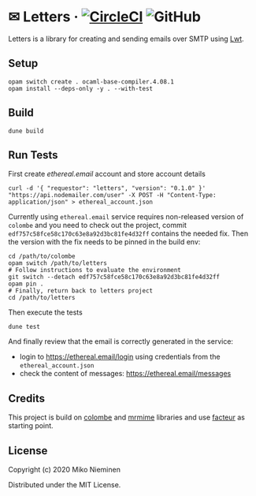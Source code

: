 # &#9993; Letters &middot; [![CircleCI](https://circleci.com/gh/oxidizing/letters.svg?style=shield)](https://circleci.com/gh/oxidizing/letters) ![GitHub](https://img.shields.io/github/license/oxidizing/letters)

Letters is a library for creating and sending emails over SMTP using [Lwt](https://github.com/ocsigen/lwt).

## Setup

``` shell
opam switch create . ocaml-base-compiler.4.08.1
opam install --deps-only -y . --with-test
```

## Build

``` shell
dune build
```

## Run Tests

First create *ethereal.email* account and store account details
``` shell
curl -d '{ "requestor": "letters", "version": "0.1.0" }' "https://api.nodemailer.com/user" -X POST -H "Content-Type: application/json" > ethereal_account.json
```

Currently using `ethereal.email` service requires non-released version of `colombe` and
you need to check out the project, commit `edf757c58fce58c170c63e8a92d3bc81fe4d32ff` contains the needed fix. Then the version with the fix needs to be pinned in the build env:

``` shell
cd /path/to/colombe
opam switch /path/to/letters
# Follow instructions to evaluate the environment
git switch --detach edf757c58fce58c170c63e8a92d3bc81fe4d32ff
opam pin .
# Finally, return back to letters project
cd /path/to/letters
```

Then execute the tests

``` shell
dune test
```

And finally review that the email is correctly generated in the service:
- login to https://ethereal.email/login using credentials from the `ethereal_account.json`
- check the content of messages: https://ethereal.email/messages

## Credits

This project is build on [colombe](https://github.com/mirage/colombe "colombe project") and [mrmime](https://github.com/mirage/mrmime "mrmime project") libraries and use [facteur](https://github.com/dinosaure/facteur "facteur email sending tool") as starting point.

## License

Copyright (c) 2020 Miko Nieminen

Distributed under the MIT License.
